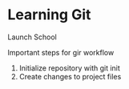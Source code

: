 # Learning Git #

Launch School

Important steps for gir workflow

1. Initialize repository with git init
2. Create changes to project files

